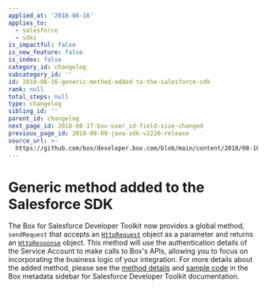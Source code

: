 ```yaml
---
applied_at: '2018-08-16'
applies_to:
  - salesforce
  - sdks
is_impactful: false
is_new_feature: false
is_index: false
category_id: changelog
subcategory_id: ''
id: 2018-08-16-generic-method-added-to-the-salesforce-sdk
rank: null
total_steps: null
type: changelog
sibling_id: ''
parent_id: changelog
next_page_id: 2018-08-17-box-user_id-field-size-changed
previous_page_id: 2018-08-09-java-sdk-v2220-release
source_url: >-
  https://github.com/box/developer.box.com/blob/main/content/2018/08-16-generic-method-added-to-the-salesforce-sdk.md
---
```

# Generic method added to the Salesforce SDK

The Box for Salesforce Developer Toolkit now provides a global method,
`sendRequest` that accepts an [`HttpRequest`][salesforce_sdk_httprequest]
object as a parameter and returns an
[`HttpResponse`][salesforce_sdk_httpresponse]
object. This method will use the authentication details of the Service
Account to make calls to Box's APIs, allowing you to focus on incorporating
the business logic of your integration. For more details about the added
method, please see the [method details](guide://tooling/sdks/salesforce)
and [sample code](guide://tooling/sdks/salesforce)
in the Box metadata sidebar for Salesforce Developer Toolkit documentation.

[salesforce_sdk_httprequest]: https://developer.salesforce.com/docs/atlas.en-us.apexcode.meta/apexcode/apex_classes_restful_http_httprequest.htm
[salesforce_sdk_httpresponse]: https://developer.salesforce.com/docs/atlas.en-us.apexcode.meta/apexcode/apex_classes_restful_http_httpresponse.htm#apex_classes_restful_http_httpresponse